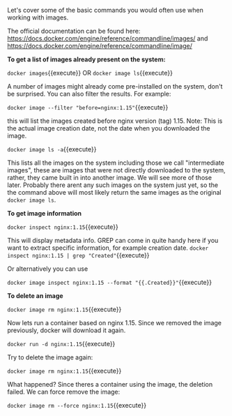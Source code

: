 Let's cover some of the basic commands you would often use when working with images.

The official documentation can be found here:  https://docs.docker.com/engine/reference/commandline/images/ and https://docs.docker.com/engine/reference/commandline/image/

<b>To get a list of images already present on the system: </b>


`docker images`{{execute}}
OR
`docker image ls`{{execute}}

A number of images might already come pre-installed on the system, don't be surprised.
You can also filter the results. For example:

`docker image --filter "before=nginx:1.15"`{{execute}}


this will list the images created before nginx version (tag) 1.15. Note: This is the actual image creation date, not the date when you downloaded the image.


`docker image ls -a`{{execute}}

This lists all the images on the system including those we call "intermediate images", these are images that were not directly downloaded to the system, rather, they came built in into another image. We will see more of those later. 
Probably there arent any such images on the system just yet, so the the command above will most likely return the same images as the original `docker image ls`.


 <b>To get image information </b>
 
`docker inspect nginx:1.15`{{execute}}

This will display metadata info. GREP can come in quite handy here if you want to extract specific information, for example creation date. 
`docker inspect nginx:1.15 | grep "Created"`{{execute}} 

Or alternatively you can use

`docker image inspect nginx:1.15 --format "{{.Created}}"`{{execute}}


 <b>To delete an image </b>
 
 
 `docker image rm nginx:1.15`{{execute}}
 
 Now lets run a container based on nginx 1.15. Since we removed the image previously, docker will download it again.
 
 `docker run -d nginx:1.15`{{execute}}
 
 Try to delete the image again:
 
 `docker image rm nginx:1.15`{{execute}}
 
 What happened? Since theres a container using the image, the deletion failed. We can force remove the image:
 
 `docker image rm --force nginx:1.15`{{execute}}
 
 
 
 